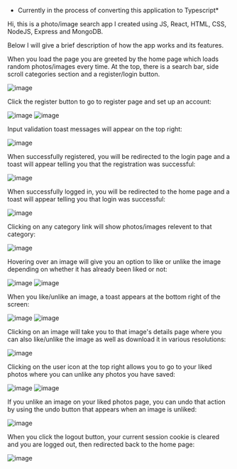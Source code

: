 * Currently in the process of converting this application to Typescript*

Hi, this is a photo/image search app I created using JS, React, HTML, CSS, NodeJS, Express and MongoDB.

Below I will give a brief description of how the app works and its features.

When you load the page you are greeted by the home page which loads random photos/images every time. At the top, there is a search bar, side scroll categories section and a register/login button.

![image](https://github.com/M0NDI/mondi-photo-gallery-fullstack/assets/52505246/47a3877b-0f4c-4090-9f73-a7109c11ccdd)

Click the register button to go to register page and set up an account:

![image](https://github.com/M0NDI/mondi-photo-gallery-fullstack/assets/52505246/07b8737f-b860-467f-bfda-1ebcfb5c37f1)
![image](https://github.com/M0NDI/mondi-photo-gallery-fullstack/assets/52505246/61e734e2-83e4-45e6-8e52-548c6bef9e49)

Input validation toast messages will appear on the top right:

![image](https://github.com/M0NDI/mondi-photo-gallery-fullstack/assets/52505246/2d893f48-f907-43e7-96db-b5659d904370)

When successfully registered, you will be redirected to the login page and a toast will appear telling you that the registration was successful:

![image](https://github.com/M0NDI/mondi-photo-gallery-fullstack/assets/52505246/6372c609-275b-46f0-885b-553c86188a44)

When successfully logged in, you will be redirected to the home page and a toast will appear telling you that login was successful:

![image](https://github.com/M0NDI/mondi-photo-gallery-fullstack/assets/52505246/abb461a9-d12d-42b0-894e-f472a104e98e)

Clicking on any category link will show photos/images relevent to that category:

![image](https://github.com/M0NDI/mondi-photo-gallery-fullstack/assets/52505246/b249eba9-ff04-4ac3-9fef-e5fd83c0ba35)

Hovering over an image will give you an option to like or unlike the image depending on whether it has already been liked or not:

![image](https://github.com/M0NDI/mondi-photo-gallery-fullstack/assets/52505246/9a2e36b0-9098-405c-9ba3-9fe49180f9b2)
![image](https://github.com/M0NDI/mondi-photo-gallery-fullstack/assets/52505246/8d946dda-8301-46e8-af42-7f70d4afbed3)

When you like/unlike an image, a toast appears at the bottom right of the screen:

![image](https://github.com/M0NDI/mondi-photo-gallery-fullstack/assets/52505246/70eb864a-da23-485e-b703-4d37e42776ae)
![image](https://github.com/M0NDI/mondi-photo-gallery-fullstack/assets/52505246/03b062cb-f994-41cd-93bf-fa85e6b9dc43)

Clicking on an image will take you to that image's details page where you can also like/unlike the image as well as download it in various resolutions:

![image](https://github.com/M0NDI/mondi-photo-gallery-fullstack/assets/52505246/a583485c-d0f7-4422-af99-d0cf96cb807c)

Clicking on the user icon at the top right allows you to go to your liked photos where you can unlike any photos you have saved:

![image](https://github.com/M0NDI/mondi-photo-gallery-fullstack/assets/52505246/dd214fcc-b28d-461f-9fd9-dc5445ce1bee)
![image](https://github.com/M0NDI/mondi-photo-gallery-fullstack/assets/52505246/27f93513-6632-46b5-96c8-239a9faa08b1)

If you unlike an image on your liked photos page, you can undo that action by using the undo button that appears when an image is unliked:

![image](https://github.com/M0NDI/mondi-photo-gallery-fullstack/assets/52505246/22b7a225-55e9-40bb-a0f9-192356ea90a3)

When you click the logout button, your current session cookie is cleared and you are logged out, then redirected back to the home page:

![image](https://github.com/M0NDI/mondi-photo-gallery-fullstack/assets/52505246/57a44d66-7d10-45be-a76f-298060c0a174)

